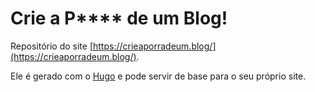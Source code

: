 # Crie a P**** de um Blog!

Repositório do site [https://crieaporradeum.blog/](https://crieaporradeum.blog/).

Ele é gerado com o [Hugo](https://gohugo.io/) e pode servir de base para o seu próprio site.